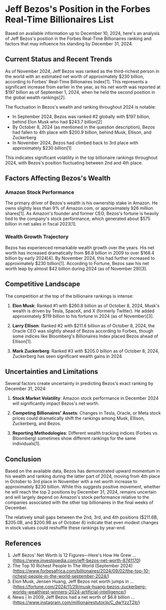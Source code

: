 # Jeff Bezos's Position in the Forbes Real-Time Billionaires List

Based on available information up to December 10, 2024, here's an analysis of Jeff Bezos's position in the Forbes Real-Time Billionaires ranking and factors that may influence his standing by December 31, 2024.

## Current Status and Recent Trends

As of November 2024, Jeff Bezos was ranked as the third-richest person in the world with an estimated net worth of approximately $230 billion, according to Forbes' Real-Time Billionaires Index[1]. This represents a significant increase from earlier in the year, as his net worth was reported at $197 billion as of September 1, 2024, when he held the second position in the global wealth rankings[2].

The fluctuation in Bezos's wealth and ranking throughout 2024 is notable:

- In September 2024, Bezos was ranked #2 globally with $197 billion, behind Elon Musk who had $243.7 billion[2]
- By October 8, 2024 (as mentioned in the question description), Bezos had fallen to 4th place with $200.9 billion, behind Musk, Ellison, and Zuckerberg
- In November 2024, Bezos had climbed back to 3rd place with approximately $230 billion[1]

This indicates significant volatility in the top billionaire rankings throughout 2024, with Bezos's position fluctuating between 2nd and 4th place.

## Factors Affecting Bezos's Wealth

### Amazon Stock Performance

The primary driver of Bezos's wealth is his ownership stake in Amazon. He owns slightly less than 9% of Amazon.com, or approximately 926 million shares[1]. As Amazon's founder and former CEO, Bezos's fortune is heavily tied to the company's stock performance, which generated about $575 billion in net sales in fiscal 2023[1].

### Wealth Growth Trajectory

Bezos has experienced remarkable wealth growth over the years. His net worth has increased dramatically from $6.8 billion in 2009 to over $168.4 billion by early 2024[4]. By November 2024, this had further increased to approximately $230 billion[1]. According to Fortune, Bezos saw his net worth leap by almost $42 billion during 2024 (as of November 29)[3].

## Competitive Landscape

The competition at the top of the billionaire rankings is intense:

1. **Elon Musk**: Ranked #1 with $260.8 billion as of October 8, 2024, Musk's wealth is driven by Tesla, SpaceX, and X (formerly Twitter). He added approximately $119 billion to his fortune in 2024 (as of November)[3].

2. **Larry Ellison**: Ranked #2 with $211.6 billion as of October 8, 2024, the Oracle CEO was slightly ahead of Bezos according to Forbes, though some indices like Bloomberg's Billionaires Index placed Bezos ahead of Ellison[1].

3. **Mark Zuckerberg**: Ranked #3 with $205.0 billion as of October 8, 2024, Zuckerberg has seen significant wealth gains in 2024.

## Uncertainties and Limitations

Several factors create uncertainty in predicting Bezos's exact ranking by December 31, 2024:

1. **Stock Market Volatility**: Amazon stock performance in December 2024 will significantly impact Bezos's net worth.

2. **Competing Billionaires' Assets**: Changes in Tesla, Oracle, or Meta stock prices could dramatically shift the rankings among Musk, Ellison, Zuckerberg, and Bezos.

3. **Reporting Methodologies**: Different wealth tracking indices (Forbes vs. Bloomberg) sometimes show different rankings for the same individuals[1].

## Conclusion

Based on the available data, Bezos has demonstrated upward momentum in his wealth and ranking during the latter part of 2024, moving from 4th place in October to 3rd place in November with a net worth increase to approximately $230 billion. While this suggests positive movement, whether he will reach the top 2 positions by December 31, 2024, remains uncertain and will largely depend on Amazon's stock performance relative to the companies associated with the other top billionaires in the final weeks of December.

The relatively small gaps between the 2nd, 3rd, and 4th positions ($211.6B, $205.0B, and $200.9B as of October 8) indicate that even modest changes in stock values could reshuffle these rankings by year-end.

## References

1. Jeff Bezos' Net Worth Is 12 Figures—Here's How He Grew ... (https://www.investopedia.com/jeff-bezos-net-worth-8741170)
2. The Top 10 Richest People In The World (September 2024) (https://www.forbesafrica.com/billionaires/2024/09/02/the-top-10-richest-people-in-the-world-september-2024/)
3. Elon Musk, Jensen Huang, Jeff Bezos net worth jumps in ... (https://fortune.com/2024/11/29/musk-huang-bezos-zuckerberg-worlds-wealthiest-winners-2024-artificial-intelligence/)
4. News | In 2009, Jeff Bezos had a net worth of $6.8 billion ... (https://www.instagram.com/millionairestutor/p/C_dwYzzT2jt/)